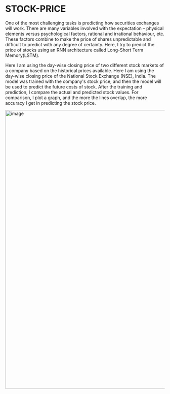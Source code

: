 # STOCK-PRICE
One of the most challenging tasks is predicting how securities exchanges will work. There are many variables involved with the expectation – physical elements versus psychological factors, rational and irrational behaviour, etc. These factors combine to make the price of shares unpredictable and difficult to predict with any degree of certainty. Here, I try to predict the price of stocks using an RNN architecture called Long-Short Term Memory(LSTM).

Here I am using the day-wise closing price of two different stock markets of a company based on the historical prices available. Here I am using the day-wise closing price of the National Stock Exchange (NSE), India. The model was trained with the company's stock price, and then the model will be used to predict the future costs of stock. After the training and prediction, I compare the actual and predicted stock values. 
For comparison, I plot a graph, and the more the lines overlap, the more accuracy I get in predicting the stock price.

<img width="877" alt="image" src="https://user-images.githubusercontent.com/54534235/163244535-6a67c2aa-e642-4f3c-a111-db3eafcf7c2a.png">
